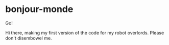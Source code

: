 # bonjour-monde
Go!

Hi there, making my first version of the code for my robot overlords. Please don't disembowel me. 
